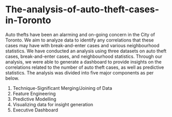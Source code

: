 # The-analysis-of-auto-theft-cases-in-Toronto
Auto thefts have been an alarming and on-going concern in the City of Toronto. We aim to analyze data to identify any correlations that these cases may have with break-and-enter cases and various neighbourhood statistics. We have conducted an analysis using three datasets on auto theft cases, break-and-enter cases, and neighbourhood statistics. Through our analysis, we were able to generate a dashboard to provide insights on the correlations related to the number of auto theft cases, as well as predictive statistics. The analysis was divided into five major components as per below.

1.	Technique-Significant Merging/Joining of Data 
2.	Feature Engineering
3.	Predictive Modelling
4.	Visualizing data for insight generation
5.	Executive Dashboard

